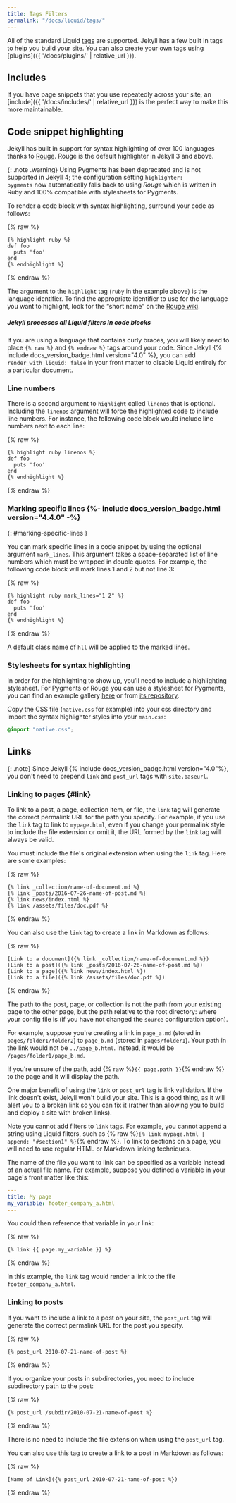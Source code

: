 ```yaml
---
title: Tags Filters
permalink: "/docs/liquid/tags/"
---
```

All of the standard Liquid
[tags](https://shopify.github.io/liquid/tags/control-flow/) are supported.
Jekyll has a few built in tags to help you build your site. You can also create
your own tags using [plugins]({{ '/docs/plugins/' | relative_url }}).

## Includes

If you have page snippets that you use repeatedly across your site, an
[include]({{ '/docs/includes/' | relative_url }}) is the perfect way to make this more maintainable.

## Code snippet highlighting

Jekyll has built in support for syntax highlighting of over 100 languages
thanks to [Rouge](https://github.com/rouge-ruby/rouge). Rouge is the default highlighter
in Jekyll 3 and above.

{: .note .warning}
Using Pygments has been deprecated and is not supported in
Jekyll 4; the configuration setting <code>highlighter: pygments</code>
now automatically falls back to using <em>Rouge</em> which is written in Ruby
and 100% compatible with stylesheets for Pygments.

To render a code block with syntax highlighting, surround your code as follows:

{% raw %}
```liquid
{% highlight ruby %}
def foo
  puts 'foo'
end
{% endhighlight %}
```
{% endraw %}

The argument to the `highlight` tag (`ruby` in the example above) is the
language identifier. To find the appropriate identifier to use for the language
you want to highlight, look for the “short name” on the [Rouge
wiki](https://github.com/jayferd/rouge/wiki/List-of-supported-languages-and-lexers).

<div class="note">
  <h5>Jekyll processes all Liquid filters in code blocks</h5>
  <p>If you are using a language that contains curly braces, you
    will likely need to place <code>{&#37; raw &#37;}</code> and
    <code>{&#37; endraw &#37;}</code> tags around your code.
    Since Jekyll {% include docs_version_badge.html version="4.0" %}, you can add <code>render_with_liquid: false</code> in your front matter to disable Liquid entirely for a particular document.</p>
</div>

### Line numbers

There is a second argument to `highlight` called `linenos` that is optional.
Including the `linenos` argument will force the highlighted code to include line
numbers. For instance, the following code block would include line numbers next
to each line:

{% raw %}
```liquid
{% highlight ruby linenos %}
def foo
  puts 'foo'
end
{% endhighlight %}
```
{% endraw %}

### Marking specific lines {%- include docs_version_badge.html version="4.4.0" -%}
{: #marking-specific-lines }

You can mark specific lines in a code snippet by using the optional
argument `mark_lines`. This argument takes a space-separated list of
line numbers which must be wrapped in double quotes. For example, the
following code block will mark lines 1 and 2 but not line 3:

{% raw %}
```liquid
{% highlight ruby mark_lines="1 2" %}
def foo
  puts 'foo'
end
{% endhighlight %}
```
{% endraw %}

A default class name of `hll` will be applied to the marked lines.

### Stylesheets for syntax highlighting

In order for the highlighting to show up, you’ll need to include a highlighting
stylesheet. For Pygments or Rouge you can use a stylesheet for Pygments, you
can find an example gallery
[here](https://jwarby.github.io/jekyll-pygments-themes/languages/ruby.html)
or from [its repository](https://github.com/jwarby/jekyll-pygments-themes).

Copy the CSS file (`native.css` for example) into your css directory and import
the syntax highlighter styles into your `main.css`:

```css
@import "native.css";
```

## Links

{: .note}
Since Jekyll {% include docs_version_badge.html version="4.0"%}, you don't need to prepend `link` and `post_url` tags with `site.baseurl`.

### Linking to pages {#link}

To link to a post, a page, collection item, or file, the `link` tag will generate the correct permalink URL for the path you specify. For example, if you use the `link` tag to link to `mypage.html`, even if you change your permalink style to include the file extension or omit it, the URL formed by the `link` tag will always be valid.

You must include the file's original extension when using the `link` tag. Here are some examples:

{% raw %}
```liquid
{% link _collection/name-of-document.md %}
{% link _posts/2016-07-26-name-of-post.md %}
{% link news/index.html %}
{% link /assets/files/doc.pdf %}
```
{% endraw %}

You can also use the `link` tag to create a link in Markdown as follows:

{% raw %}
```liquid
[Link to a document]({% link _collection/name-of-document.md %})
[Link to a post]({% link _posts/2016-07-26-name-of-post.md %})
[Link to a page]({% link news/index.html %})
[Link to a file]({% link /assets/files/doc.pdf %})
```
{% endraw %}

The path to the post, page, or collection is not the path from your existing page to the other page, but the path relative to the root directory: where your config file is (if you have not changed the `source` configuration option).

For example, suppose you're creating a link in `page_a.md` (stored in `pages/folder1/folder2`) to `page_b.md` (stored in  `pages/folder1`). Your path in the link would not be `../page_b.html`. Instead, it would be `/pages/folder1/page_b.md`.

If you're unsure of the path, add {% raw %}`{{ page.path }}`{% endraw %} to the page and it will display the path.

One major benefit of using the `link` or `post_url` tag is link validation. If the link doesn't exist, Jekyll won't build your site. This is a good thing, as it will alert you to a broken link so you can fix it (rather than allowing you to build and deploy a site with broken links).

Note you cannot add filters to `link` tags. For example, you cannot append a string using Liquid filters, such as {% raw %}`{% link mypage.html | append: "#section1" %}`{% endraw %}. To link to sections on a page, you will need to use regular HTML or Markdown linking techniques.

The name of the file you want to link can be specified as a variable instead of an actual file name. For example, suppose you defined a variable in your page's front matter like this:

```yaml
---
title: My page
my_variable: footer_company_a.html
---
```

You could then reference that variable in your link:

{% raw %}
```liquid
{% link {{ page.my_variable }} %}
```
{% endraw %}

In this example, the `link` tag would render a link to the file `footer_company_a.html`.

### Linking to posts

If you want to include a link to a post on your site, the `post_url` tag will generate the correct permalink URL for the post you specify.

{% raw %}
```liquid
{% post_url 2010-07-21-name-of-post %}
```
{% endraw %}

If you organize your posts in subdirectories, you need to include subdirectory path to the post:

{% raw %}
```liquid
{% post_url /subdir/2010-07-21-name-of-post %}
```
{% endraw %}

There is no need to include the file extension when using the `post_url` tag.

You can also use this tag to create a link to a post in Markdown as follows:

{% raw %}
```liquid
[Name of Link]({% post_url 2010-07-21-name-of-post %})
```
{% endraw %}
